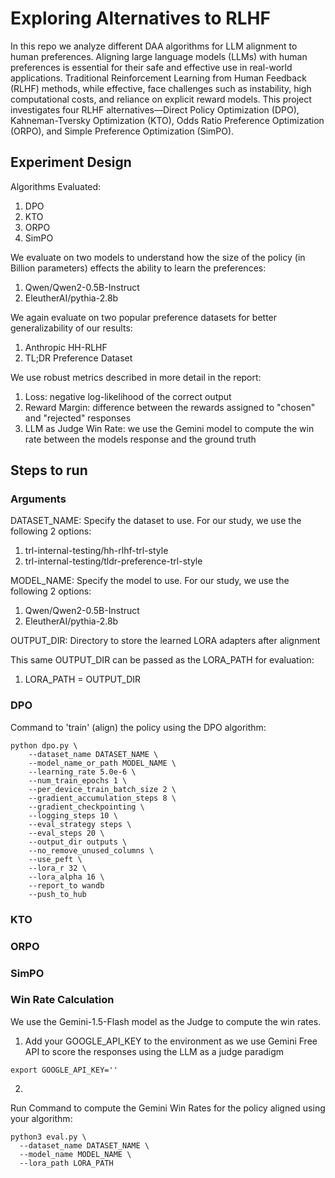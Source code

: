 # Exploring Alternatives to RLHF
In this repo we analyze different DAA algorithms for LLM alignment to human preferences.
Aligning large language models (LLMs) with human preferences is essential for their safe and effective use in real-world applications. Traditional Reinforcement Learning from Human Feedback (RLHF) methods, while effective, face challenges such as instability, high computational costs, and reliance on explicit reward models. This project investigates four RLHF alternatives—Direct Policy Optimization (DPO), Kahneman-Tversky Optimization (KTO), Odds Ratio Preference Optimization (ORPO), and Simple Preference Optimization (SimPO).

## Experiment Design

Algorithms Evaluated:
1. DPO
2. KTO
3. ORPO
4. SimPO

We evaluate on two models to understand how the size of the policy (in Billion parameters) effects the ability to learn the preferences:
1. Qwen/Qwen2-0.5B-Instruct
2. EleutherAI/pythia-2.8b

We again evaluate on two popular preference datasets for better generalizability of our results:
1. Anthropic HH-RLHF
2. TL;DR Preference Dataset

We use robust metrics described in more detail in the report:
1. Loss: negative log-likelihood of the correct output
2. Reward Margin:  difference between the rewards assigned to "chosen" and "rejected" responses
3. LLM as Judge Win Rate: we use the Gemini model to compute the win rate between the models response and the ground truth

## Steps to run

### Arguments

DATASET_NAME: Specify the dataset to use. For our study, we use the following 2 options:
1. trl-internal-testing/hh-rlhf-trl-style
2. trl-internal-testing/tldr-preference-trl-style

MODEL_NAME: Specify the model to use. For our study, we use the following 2 options:
1. Qwen/Qwen2-0.5B-Instruct
2. EleutherAI/pythia-2.8b

OUTPUT_DIR: Directory to store the learned LORA adapters after alignment

This same OUTPUT_DIR can be passed as the LORA_PATH for evaluation:
1. LORA_PATH = OUTPUT_DIR

### DPO

Command to 'train' (align) the policy using the DPO algorithm:
```
python dpo.py \
    --dataset_name DATASET_NAME \
    --model_name_or_path MODEL_NAME \
    --learning_rate 5.0e-6 \
    --num_train_epochs 1 \
    --per_device_train_batch_size 2 \
    --gradient_accumulation_steps 8 \
    --gradient_checkpointing \
    --logging_steps 10 \
    --eval_strategy steps \
    --eval_steps 20 \
    --output_dir outputs \
    --no_remove_unused_columns \
    --use_peft \
    --lora_r 32 \
    --lora_alpha 16 \
    --report_to wandb
    --push_to_hub
```

### KTO

### ORPO

### SimPO

### Win Rate Calculation
We use the Gemini-1.5-Flash model as the Judge to compute the win rates.

1. Add your GOOGLE_API_KEY to the environment as we use Gemini Free API to score the responses using the LLM as a judge paradigm
```
export GOOGLE_API_KEY=''
```
2.
Run Command to compute the Gemini Win Rates for the policy aligned using your algorithm:
```
python3 eval.py \
  --dataset_name DATASET_NAME \
  --model_name MODEL_NAME \
  --lora_path LORA_PATH
```

